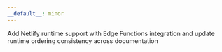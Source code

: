 ```yaml
---
__default__: minor
---
```


Add Netlify runtime support with Edge Functions integration and update runtime ordering consistency across documentation
